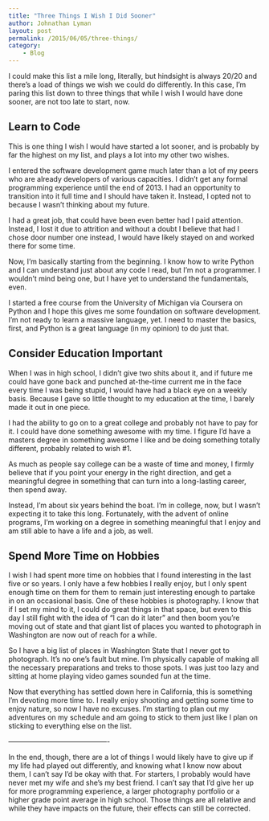 ```yaml
---
title: "Three Things I Wish I Did Sooner"
author: Johnathan Lyman
layout: post
permalink: /2015/06/05/three-things/
category:
    - Blog
---
```


I could make this list a mile long, literally, but hindsight is always 20/20 and there’s a load of things we wish we could do differently. In this case, I’m paring this list down to three things that while I wish I would have done sooner, are not too late to start, now.

## Learn to Code
This is one thing I wish I would have started a lot sooner, and is probably by far the highest on my list, and plays a lot into my other two wishes.

I entered the software development game much later than a lot of my peers who are already developers of various capacities. I didn’t get any formal programming experience until the end of 2013. I had an opportunity to transition into it full time and I should have taken it. Instead, I opted not to because I wasn’t thinking about my future.

I had a great job, that could have been even better had I paid attention. Instead, I lost it due to attrition and without a doubt I believe that had I chose door number one instead, I would have likely stayed on and worked there for some time.

Now, I’m basically starting from the beginning. I know how to write Python and I can understand just about any code I read, but I’m not a programmer. I wouldn’t mind being one, but I have yet to understand the fundamentals, even.

I started a free course from the University of Michigan via Coursera on Python and I hope this gives me some foundation on software development. I’m not ready to learn a massive language, yet. I need to master the basics, first, and Python is a great language (in my opinion) to do just that.

## Consider Education Important
When I was in high school, I didn’t give two shits about it, and if future me could have gone back and punched at-the-time current me in the face every time I was being stupid, I would have had a black eye on a weekly basis. Because I gave so little thought to my education at the time, I barely made it out in one piece.

I had the ability to go on to a great college and probably not have to pay for it. I could have done something awesome with my time. I figure I’d have a masters degree in something awesome I like and be doing something totally different, probably related to wish #1.

As much as people say college can be a waste of time and money, I firmly believe that if you point your energy in the right direction, and get a meaningful degree in something that can turn into a long-lasting career, then spend away.

Instead, I’m about six years behind the boat. I’m in college, now, but I wasn’t expecting it to take this long. Fortunately, with the advent of online programs, I’m working on a degree in something meaningful that I enjoy and am still able to have a life and a job, as well.

## Spend More Time on Hobbies
I wish I had spent more time on hobbies that I found interesting in the last five or so years. I only have a few hobbies I really enjoy, but I only spent enough time on them for them to remain just interesting enough to partake in on an occasional basis. One of these hobbies is photography. I know that if I set my mind to it, I could do great things in that space, but even to this day I still fight with the idea of “I can do it later” and then boom you’re moving out of state and that giant list of places you wanted to photograph in Washington are now out of reach for a while.

So I have a big list of places in Washington State that I never got to photograph. It’s no one’s fault but mine. I’m physically capable of making all the necessary preparations and treks to those spots. I was just too lazy and sitting at home playing video games sounded fun at the time.

Now that everything has settled down here in California, this is something I’m devoting more time to. I really enjoy shooting and getting some time to enjoy nature, so now I have no excuses. I’m starting to plan out my adventures on my schedule and am going to stick to them just like I plan on sticking to everything else on the list.

——————————————-

In the end, though, there are a lot of things I would likely have to give up if my life had played out differently, and knowing what I know now about them, I can’t say I’d be okay with that. For starters, I probably would have never met my wife and she’s my best friend. I can’t say that I’d give her up for more programming experience, a larger photography portfolio or a higher grade point average in high school. Those things are all relative and while they have impacts on the future, their effects can still be corrected.

